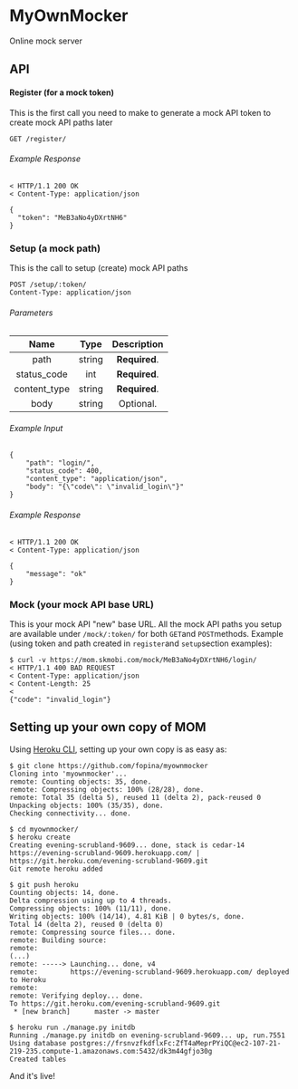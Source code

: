 # MyOwnMocker
Online mock server

## API

#### Register (for a mock token)

This is the first call you need to make to generate a mock API token to create mock API paths later

    GET /register/

###### Example Response

    < HTTP/1.1 200 OK
    < Content-Type: application/json

    {
      "token": "MeB3aNo4yDXrtNH6"
    }

### Setup (a mock path)

This is the call to setup (create) mock API paths

    POST /setup/:token/
    Content-Type: application/json

###### Parameters

| Name              | Type      | Description   |
| :---------------: |:---------:| :------------:|
| path              | string    | **Required**. |
| status_code       | int       | **Required**. |
| content_type      | string    | **Required**. |
| body              | string    | Optional.     |

###### Example Input

    {
        "path": "login/",
        "status_code": 400,
        "content_type": "application/json",
        "body": "{\"code\": \"invalid_login\"}"
    }

###### Example Response

    < HTTP/1.1 200 OK
    < Content-Type: application/json

    {
        "message": "ok"
    }

### Mock (your mock API base URL)

This is your mock API "new" base URL. All the mock API paths you setup are available under `/mock/:token/` for both `GET`and `POST`methods.
Example (using token and path created in `register`and `setup`section examples):

    $ curl -v https://mom.skmobi.com/mock/MeB3aNo4yDXrtNH6/login/
    < HTTP/1.1 400 BAD REQUEST
    < Content-Type: application/json
    < Content-Length: 25
    <
    {"code": "invalid_login"}

## Setting up your own copy of MOM

Using [Heroku CLI](https://devcenter.heroku.com/articles/heroku-command), setting up your own copy is as easy as:

    $ git clone https://github.com/fopina/myownmocker
    Cloning into 'myownmocker'...
    remote: Counting objects: 35, done.
    remote: Compressing objects: 100% (28/28), done.
    remote: Total 35 (delta 5), reused 11 (delta 2), pack-reused 0
    Unpacking objects: 100% (35/35), done.
    Checking connectivity... done.

    $ cd myownmocker/
    $ heroku create
    Creating evening-scrubland-9609... done, stack is cedar-14
    https://evening-scrubland-9609.herokuapp.com/ | https://git.heroku.com/evening-scrubland-9609.git
    Git remote heroku added

    $ git push heroku
    Counting objects: 14, done.
    Delta compression using up to 4 threads.
    Compressing objects: 100% (11/11), done.
    Writing objects: 100% (14/14), 4.81 KiB | 0 bytes/s, done.
    Total 14 (delta 2), reused 0 (delta 0)
    remote: Compressing source files... done.
    remote: Building source:
    remote:
    (...)
    remote: -----> Launching... done, v4
    remote:        https://evening-scrubland-9609.herokuapp.com/ deployed to Heroku
    remote:
    remote: Verifying deploy... done.
    To https://git.heroku.com/evening-scrubland-9609.git
     * [new branch]      master -> master

    $ heroku run ./manage.py initdb
    Running ./manage.py initdb on evening-scrubland-9609... up, run.7551
    Using database postgres://frsnvzfkdflxFc:ZfT4aMeprPYiQC@ec2-107-21-219-235.compute-1.amazonaws.com:5432/dk3m44gfjo30g
    Created tables

And it's live!